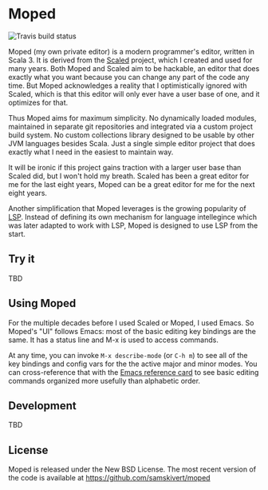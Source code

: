 # Moped

![Travis build status](https://travis-ci.org/samskivert/moped.svg?branch=master)

Moped (my own private editor) is a modern programmer's editor, written in Scala 3. It is derived
from the [Scaled] project, which I created and used for many years. Both Moped and Scaled aim to be
hackable, an editor that does exactly what you want because you can change any part of the code any
time. But Moped acknowledges a reality that I optimistically ignored with Scaled, which is that
this editor will only ever have a user base of one, and it optimizes for that.

Thus Moped aims for maximum simplicity. No dynamically loaded modules, maintained in separate git
repositories and integrated via a custom project build system. No custom collections library
designed to be usable by other JVM languages besides Scala. Just a single simple editor project
that does exactly what I need in the easiest to maintain way.

It will be ironic if this project gains traction with a larger user base than Scaled did, but I
won't hold my breath. Scaled has been a great editor for me for the last eight years, Moped can be
a great editor for me for the next eight years.

Another simplification that Moped leverages is the growing popularity of [LSP]. Instead of defining
its own mechanism for language intellegince which was later adapted to work with LSP, Moped is
designed to use LSP from the start.

## Try it

TBD

## Using Moped

For the multiple decades before I used Scaled or Moped, I used Emacs. So Moped's "UI" follows
Emacs: most of the basic editing key bindings are the same. It has a status line and M-x is used to
access commands.

At any time, you can invoke `M-x describe-mode` (or `C-h m`) to see all of the key bindings and
config vars for the the active major and minor modes. You can cross-reference that with the
[Emacs reference card] to see basic editing commands organized more usefully than alphabetic order.

## Development

TBD

## License

Moped is released under the New BSD License. The most recent version of the code is available at
https://github.com/samskivert/moped

[Scaled]: https://github.com/scaled/scaled
[LSP]: https://langserver.org/
[Emacs reference card]: http://www.gnu.org/software/emacs/refcards/pdf/refcard.pdf
